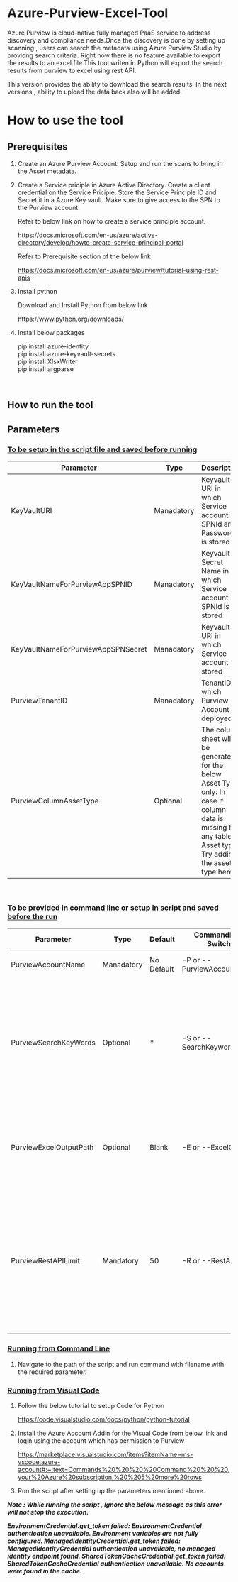 # Azure-Purview-Excel-Tool

Azure Purview is cloud-native fully managed PaaS service to address discovery and compliance needs.Once the discovery is done by setting up scanning , users can search the metadata using Azure Purview Studio by providng search criteria. Right now there is no feature available to export the results to an excel file.This tool writen in Python will export the search results from purview to excel using rest API.

This version provides the ability to download the search results. In the next  versions , ability to upload the data back also will be added.

# How to use the tool
## Prerequisites

1) Create an Azure Purview Account. Setup and run the scans to bring in the Asset metadata.

2) Create a Service priciple in Azure Active Directory. Create a client credential on the Service Priciple. Store the Service Principle ID and Secret it in a Azure Key vault. Make sure to give access to the SPN to the Purview account.

    Refer to below link on how to create a service principle account.

    https://docs.microsoft.com/en-us/azure/active-directory/develop/howto-create-service-principal-portal


    Refer to Prerequisite section of the below link

    https://docs.microsoft.com/en-us/azure/purview/tutorial-using-rest-apis


3) Install python 

    Download and Install Python from below link

    https://www.python.org/downloads/

4) Install below packages

    pip install azure-identity<br/>
    pip install azure-keyvault-secrets<br/>
    pip install XlsxWriter<br/>
    pip install argparse

<br/>

## How to run the tool

## Parameters

### <ins>To be setup in the script file and saved before running</ins>

|Parameter|Type|Description|
|----------|----|-----------|
|KeyVaultURI|Manadatory|Keyvault URI in which Service account SPNId and Password is stored|
|KeyVaultNameForPurviewAppSPNID|Manadatory|Keyvault Secret Name in which Service account SPNId is stored|
|KeyVaultNameForPurviewAppSPNSecret|Manadatory|Keyvault URI in which Service account is stored|
|PurviewTenantID|Manadatory|TenantID in which Purview Account is deployed|
|PurviewColumnAssetType|Optional|The column sheet will be generated for the below Asset Type only. In case if column data is missing for any table Asset type , Try adding the asset type here.|

<br/>


### <ins>To be provided in command line or setup in script and saved before the run</ins>

|Parameter|Type|Default|CommandLine Switch                    |Description|
|----------|----|----|--------------|-----------|
|PurviewAccountName|Manadatory|No Default|-P or --PurviewAccountName|Purview Account Name|
|PurviewSearchKeyWords|Optional|*|-S or --SearchKeyword |Keywords to be searched. Mutiple Keywords can be provided comma seperated. Use * for search all.If left Blank , * will be used|
|PurviewExcelOutputPath|Optional|Blank|-E or --ExcelOutPath|Path in which Excel Output to be return. If left blank , Will be written to current path|
|PurviewRestAPILimit|Mandatory|50|-R or --RestAPILimit|This is API limit to send guids as bulk to get the entity details. Incase if the Entitites API is very slow or failing this can be made as a lower number.|

### <ins> Running from Command Line </ins>

1) Navigate to the path of the script and run command with filename with the required parameter.

### <ins> Running from Visual Code </ins>

1) Follow the below tutorial to setup Code for Python

    https://code.visualstudio.com/docs/python/python-tutorial

2) Install the Azure Account Addin for the Visual Code from below link and login using the account which has permission to Purview

    https://marketplace.visualstudio.com/items?itemName=ms-vscode.azure-account#:~:text=Commands%20%20%20%20Command%20%20%20,your%20Azure%20subscription.%20%205%20more%20rows

3) Run the script after setting up the parameters mentioned above.


***Note : While running the script , Ignore the below message as this error will not stop the execution.***

***EnvironmentCredential.get_token failed: EnvironmentCredential authentication unavailable. Environment variables are not fully configured.
ManagedIdentityCredential.get_token failed: ManagedIdentityCredential authentication unavailable, no managed identity endpoint found.
SharedTokenCacheCredential.get_token failed: SharedTokenCacheCredential authentication unavailable. No accounts were found in the cache.*** 


